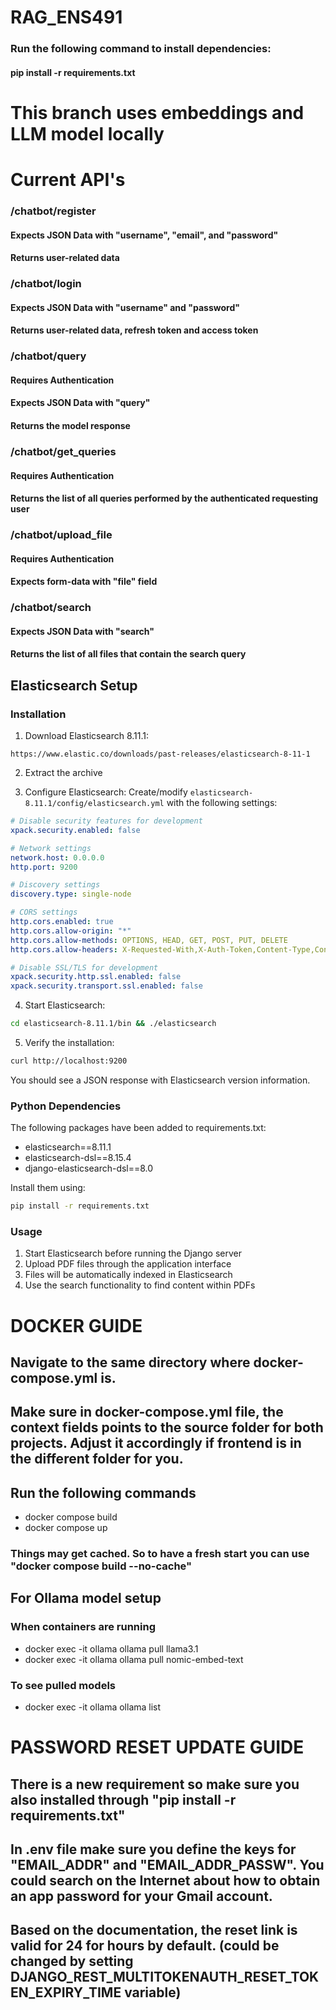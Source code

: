 # RAG_ENS491

### Run the following command to install dependencies:
#### pip install -r requirements.txt

# This branch uses embeddings and LLM model locally

# Current API's
### /chatbot/register
#### Expects JSON Data with "username", "email", and "password"
#### Returns user-related data

### /chatbot/login
#### Expects JSON Data with "username" and "password"
#### Returns user-related data, refresh token and access token

### /chatbot/query
#### Requires Authentication
#### Expects JSON Data with "query"
#### Returns the model response

### /chatbot/get_queries
#### Requires Authentication
#### Returns the list of all queries performed by the authenticated requesting user

### /chatbot/upload_file
#### Requires Authentication
#### Expects form-data with "file" field

### /chatbot/search
#### Expects JSON Data with "search"
#### Returns the list of all files that contain the search query

## Elasticsearch Setup

### Installation
1. Download Elasticsearch 8.11.1:
```
https://www.elastic.co/downloads/past-releases/elasticsearch-8-11-1
```

2. Extract the archive

3. Configure Elasticsearch:
Create/modify `elasticsearch-8.11.1/config/elasticsearch.yml` with the following settings:
```yaml
# Disable security features for development
xpack.security.enabled: false

# Network settings
network.host: 0.0.0.0
http.port: 9200

# Discovery settings
discovery.type: single-node

# CORS settings
http.cors.enabled: true
http.cors.allow-origin: "*"
http.cors.allow-methods: OPTIONS, HEAD, GET, POST, PUT, DELETE
http.cors.allow-headers: X-Requested-With,X-Auth-Token,Content-Type,Content-Length,Authorization

# Disable SSL/TLS for development
xpack.security.http.ssl.enabled: false
xpack.security.transport.ssl.enabled: false
```

4. Start Elasticsearch:
```bash
cd elasticsearch-8.11.1/bin && ./elasticsearch
```

5. Verify the installation:
```bash
curl http://localhost:9200
```
You should see a JSON response with Elasticsearch version information.

### Python Dependencies
The following packages have been added to requirements.txt:
- elasticsearch==8.11.1
- elasticsearch-dsl==8.15.4
- django-elasticsearch-dsl==8.0

Install them using:
```bash
pip install -r requirements.txt
```

### Usage
1. Start Elasticsearch before running the Django server
2. Upload PDF files through the application interface
3. Files will be automatically indexed in Elasticsearch
4. Use the search functionality to find content within PDFs



# DOCKER GUIDE

## Navigate to the same directory where docker-compose.yml is.

## Make sure in docker-compose.yml file, the context fields points to the source folder for both projects. Adjust it accordingly if frontend is in the different folder for you.

## Run the following commands

- docker compose build
- docker compose up

### Things may get cached. So to have a fresh start you can use "docker compose build --no-cache"

## For Ollama model setup

### When containers are running
- docker exec -it ollama ollama pull llama3.1
- docker exec -it ollama ollama pull nomic-embed-text

### To see pulled models
- docker exec -it ollama ollama list


# PASSWORD RESET UPDATE GUIDE
## There is a new requirement so make sure you also installed through "pip install -r requirements.txt"

## In .env file make sure you define the keys for "EMAIL_ADDR" and "EMAIL_ADDR_PASSW". You could search on the Internet about how to obtain an app password for your Gmail account.

## Based on the documentation, the reset link is valid for 24 for hours by default. (could be changed by setting DJANGO_REST_MULTITOKENAUTH_RESET_TOKEN_EXPIRY_TIME variable)
